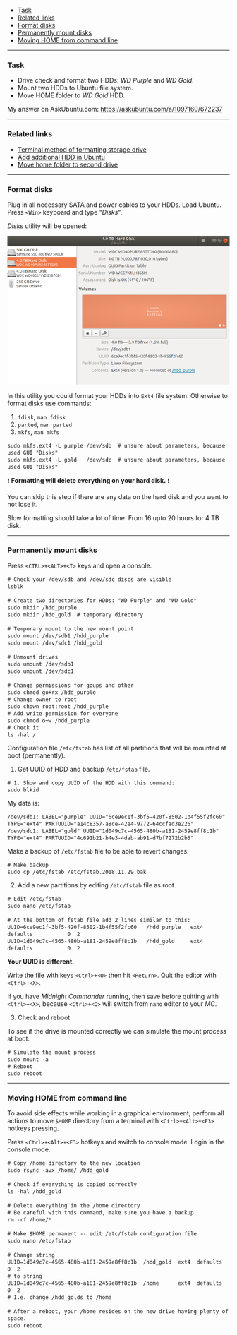    - [Task](#task)
   - [Related links](#links)
   - [Format disks](#format)
   - [Permanently mount disks](#mount)
   - [Moving HOME from command line](#home)

---
### <a name="task" />Task
   - Drive check and format two HDDs: *WD Purple* and *WD Gold*.
   - Mount two HDDs to Ubuntu file system.
   - Move HOME folder to *WD Gold* HDD.

My answer on AskUbuntu.com: https://askubuntu.com/a/1097160/672237

---
### <a name="links" />Related links
   - [Terminal method of formatting storage drive](https://askubuntu.com/a/517365/672237)
   - [Add additional HDD in Ubuntu](https://askubuntu.com/a/956516/672237)
   - [Move home folder to second drive](https://askubuntu.com/a/50539/672237)

---
### <a name="format" />Format disks

Plug in all necessary SATA and power cables to your HDDs. Load Ubuntu.
Press `<Win>` keyboard and type "*Disks*".

*Disks* utility will be opened:

![Disks utility](data/2018.11.29_disks_utility.png)

In this utility you could format your HDDs into `Ext4` file system.
Otherwise to format disks use commands:
   1. `fdisk`, `man fdisk`
   2. `parted`, `man parted`
   3. `mkfs`, `man mkfs`

```shell
sudo mkfs.ext4 -L purple /dev/sdb  # unsure about parameters, because used GUI "Disks"
sudo mkfs.ext4 -L gold   /dev/sdc  # unsure about parameters, because used GUI "Disks"
```

:exclamation: **Formatting will delete everything on your hard disk.** :exclamation:

You can skip this step if there are any data on the hard disk
and you want to not lose it.

Slow formatting should take a lot of time. From 16 upto 20 hours for 4 TB disk.

---
### <a name="mount" />Permanently mount disks

Press `<CTRL>+<ALT>+<T>` keys and open a console.

```shell
# Check your /dev/sdb and /dev/sdc discs are visible
lsblk

# Create two directories for HDDs: "WD Purple" and "WD Gold"
sudo mkdir /hdd_purple
sudo mkdir /hdd_gold  # temporary directory

# Temporary mount to the new mount point
sudo mount /dev/sdb1 /hdd_purple
sudo mount /dev/sdc1 /hdd_gold

# Unmount drives
sudo umount /dev/sdb1
sudo umount /dev/sdc1

# Change permissions for goups and other
sudo chmod go+rx /hdd_purple
# Change owner to root
sudo chown root:root /hdd_purple
# Add write permission for everyone
sudo chmod o+w /hdd_purple
# Check it
ls -hal /
```

Configuration file `/etc/fstab` has list of all partitions
that will be mounted at boot (permanently).

   1. Get UUID of HDD and backup `/etc/fstab` file.

```shell
# 1. Show and copy UUID of the HDD with this command:
sudo blkid
```

My data is:

```shell
/dev/sdb1: LABEL="purple" UUID="6ce9ec1f-3bf5-420f-8502-1b4f55f2fc60" TYPE="ext4" PARTUUID="a14c8357-a8ce-42e4-9772-64ccfad3e226"
/dev/sdc1: LABEL="gold" UUID="1d049c7c-4565-480b-a181-2459e8ff8c1b" TYPE="ext4" PARTUUID="4c691b21-b4e3-4dab-ab91-d7bf7272b2b5"
```

Make a backup of `/etc/fstab` file to be able to revert changes.

```shell
# Make backup
sudo cp /etc/fstab /etc/fstab.2018.11.29.bak
```

   2. Add a new partitions by editing `/etc/fstab` file as root.

```shell
# Edit /etc/fstab
sudo nano /etc/fstab

# At the bottom of fstab file add 2 lines similar to this:
UUID=6ce9ec1f-3bf5-420f-8502-1b4f55f2fc60   /hdd_purple   ext4   defaults           0  2
UUID=1d049c7c-4565-480b-a181-2459e8ff8c1b   /hdd_gold     ext4   defaults           0  2
```

**Your UUID is different.**

Write the file with keys `<Ctrl>+<O>` then hit `<Return>`.
Quit the editor with `<Ctrl>+<X>`.

If you have *Midnight Commander* running, then save before quitting with
`<Ctrl>+<X>`, because `<Ctrl>+<O>` will switch from `nano` editor to your *MC*.

   3. Check and reboot

To see if the drive is mounted correctly we can simulate the mount process
at boot.

```shell
# Simulate the mount process
sudo mount -a
# Reboot
sudo reboot
```

---
### <a name="home" />Moving HOME from command line

To avoid side effects while working in a graphical environment,
perform all actions to move `$HOME` directory from a terminal with
`<Ctrl>+<Alt>+<F3>` hotkeys pressing.

Press `<Ctrl>+<Alt>+<F3>` hotkeys and switch to console mode.
Login in the console mode.

```shell
# Copy /home directory to the new location
sudo rsync -avx /home/ /hdd_gold

# Check if everything is copied correctly
ls -hal /hdd_gold

# Delete everything in the /home directory
# Be careful with this command, make sure you have a backup.
rm -rf /home/*

# Make $HOME permanent -- edit /etc/fstab configuration file
sudo nano /etc/fstab

# Change string
UUID=1d049c7c-4565-480b-a181-2459e8ff8c1b  /hdd_gold  ext4  defaults  0  2
# to string
UUID=1d049c7c-4565-480b-a181-2459e8ff8c1b  /home      ext4  defaults  0  2
# I.e. change /hdd_golds to /home

# After a reboot, your /home resides on the new drive having plenty of space.
sudo reboot
```
